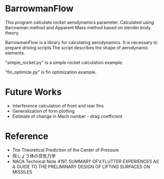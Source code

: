 # BarrowmanFlow
This program calculate rocket aerodynamics parameter.
Calculated using Barrowman method and Apparent Mass method based on slender body theory.

BarrowmanFlow is a library for calculating aerodynamics. It is necessary to prepare driving scripts.The script describes the shape of aerodynamic elements.

"simple_rocket.py" is a simple rocket calculation example.

"fin_optimize.py" is fin optimization example.

# Future Works
* Interference calculation of front and rear fins
* Generalization of form plotting
* Estimate of change in Mach number - drag coefficient

# Reference
* The Theoretical Prediction of the Center of Pressure
* 飛しょう体の空気力学
* NACA Technical Note 4197, SUMMARY OFV FLUTTER EXPERIENCES AS A GUIDE TO THE PRELIMINARY DESIGN OF LIFTING SURFACES ON MISSILES